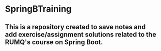 # SpringBTraining

## This is a repository created to save notes and add exercise/assignment solutions related to the RUMQ's course on Spring Boot. 



